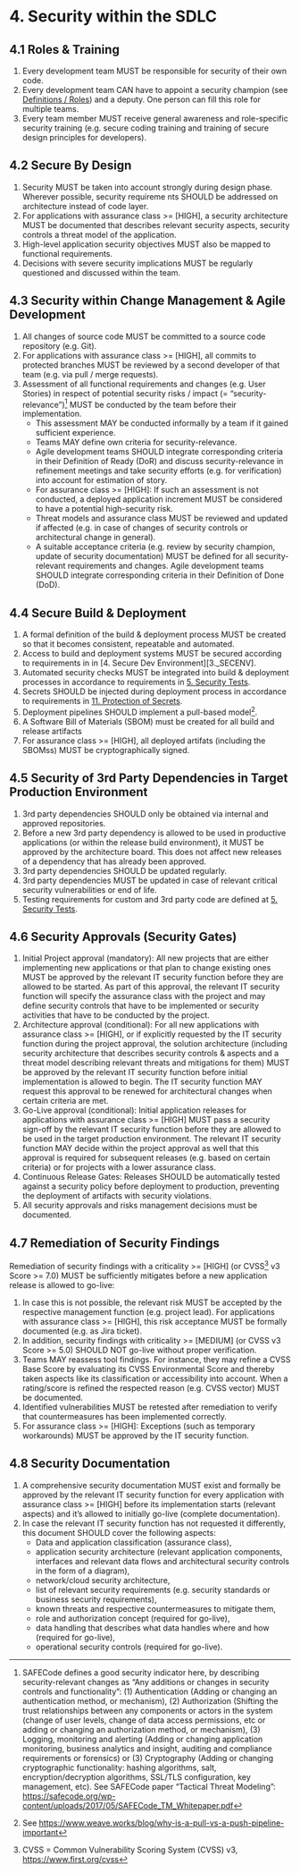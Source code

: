 # 4. Security within the SDLC

## 4.1 Roles & Training
1. Every development team MUST be responsible for security of their own code.
2. Every development team CAN have to appoint a security champion (see [Definitions / Roles][A_ROLES]) and a deputy. One person can fill this role for multiple teams.
3. Every team member MUST receive general awareness and role-specific security training (e.g. secure coding training and training of secure design principles for developers).

## 4.2 Secure By Design
1. Security MUST be taken into account strongly during design phase. Wherever possible, security requireme nts SHOULD be addressed on architecture instead of code layer.
2. For applications with assurance class >= [HIGH], a security architecture MUST be documented that describes relevant security aspects, security controls a threat model of the application. 
3. High-level application security objectives MUST also be mapped to functional requirements. 
4. Decisions with severe security implications MUST be regularly questioned and discussed within the team.

## 4.3 Security within Change Management & Agile Development
1. All changes of source code MUST be committed to a source code repository (e.g. Git).
2. For applications with assurance class >= [HIGH], all commits to protected branches MUST be reviewed by a second developer of that team (e.g. via pull / merge requests).
3. Assessment of all functional requirements and changes (e.g. User Stories) in respect of potential security risks / impact (= “security-relevance”)[^1] MUST be conducted by the team before their implementation.
   - This assessment MAY be conducted informally by a team if it gained sufficient experience.
   - Teams MAY define own criteria for security-relevance.
   - Agile development teams SHOULD integrate corresponding criteria in their Definition of Ready (DoR) and discuss security-relevance in refinement meetings and take security efforts (e.g. for verification) into account for estimation of story.
   - For assurance class >= [HIGH]: If such an assessment is not conducted, a deployed application increment MUST be considered to have a potential high-security risk.
   - Threat models and assurance class MUST be reviewed and updated if affected (e.g. in case of changes of security controls or architectural change in general).
   - A suitable acceptance criteria (e.g. review by security champion, update of security documentation) MUST be defined for all security-relevant requirements and changes. Agile development teams SHOULD integrate corresponding criteria in their Definition of Done (DoD).

## 4.4 Secure Build & Deployment
1. A formal definition of the build & deployment process MUST be created so that it becomes consistent, repeatable and automated.
2. Access to build and deployment systems MUST be secured according to requirements in in [4. Secure Dev Environment][3._SECENV].
3. Automated security checks MUST be integrated into build & deployment processes in accordance to requirements in [5. Security Tests][A_SECTESTS].
4. Secrets SHOULD be injected during deployment process in accordance to requirements in [11. Protection of Secrets][B_SECRETS].
5. Deployment pipelines SHOULD implement a pull-based model[^3].
6. A Software Bill of Materials (SBOM) must be created for all build and release artifacts
7. For assurance class >= [HIGH], all deployed artifats (including the SBOMss) MUST be cryptographically signed.

## 4.5 Security of 3rd Party Dependencies in Target Production Environment
1. 3rd party dependencies SHOULD only be obtained via internal and approved repositories.
2. Before a new 3rd party dependency is allowed to be used in productive applications (or within the release build environment), it MUST be approved by the architecture board. This does not affect new releases of a dependency that has already been approved.
3. 3rd party dependencies SHOULD be updated regularly.
4. 3rd party dependencies MUST be updated in case of relevant critical security vulnerabilities or end of life.
5. Testing requirements for custom and 3rd party code are defined at [5. Security Tests][A_SECTESTS].

## 4.6 Security Approvals (Security Gates)
1. Initial Project approval (mandatory): All new projects that are either implementing new applications or that plan to change existing ones MUST be approved by the relevant IT security function before they are allowed to be started. As part of this approval, the relevant IT security function will specify the assurance class with the project and may define security controls that have to be implemented or security activities that have to be conducted by the project.
2. Architecture approval (conditional): For all new applications with assurance class >= [HIGH], or if explicitly requested by the IT security function during the project approval, the solution architecture (including security architecture that describes security controls & aspects and a threat model describing relevant threats and mitigations for them) MUST be approved by the relevant IT security function before initial implementation is allowed to begin. The IT security function MAY request this approval to be renewed for architectural changes when certain criteria are met.
3. Go-Live approval (conditional): Initial application releases for applications with assurance class >= [HIGH] MUST pass a security sign-off by the relevant IT security function before they are allowed to be used in the target production environment. The relevant IT security function MAY decide within the project approval as well that this approval is required for subsequent releases (e.g. based on certain criteria) or for projects with a lower assurance class.
4. Continuous Release Gates: Releases SHOULD be automatically tested against a security policy before deployment to production, preventing the deployment of artifacts with security violations.
5. All security approvals and risks management decisions must be documented.

## 4.7 Remediation of Security Findings
Remediation of security findings with a criticality >= [HIGH] (or CVSS[^2] v3 Score >= 7.0) MUST be sufficiently mitigates before a new application release is allowed to go-live:

1. In case this is not possible, the relevant risk MUST be accepted by the respective management function (e.g. project lead). For applications with assurance class >= [HIGH], this risk acceptance MUST be formally documented (e.g. as Jira ticket).
2. In addition, security findings with criticality >= [MEDIUM] (or CVSS v3 Score >= 5.0) SHOULD NOT go-live without proper verification.
3. Teams MAY reassess tool findings. For instance, they may refine a CVSS Base Score by evaluating its CVSS Environmental Score and thereby taken aspects like its classification or accessibility into account. When a rating/score is refined the respected reason (e.g. CVSS vector) MUST be documented.
4. Identified vulnerabilities MUST be retested after remediation to verify that countermeasures has been implemented correctly.
5. For assurance class >= [HIGH]: Exceptions (such as temporary workarounds) MUST be approved by the IT security function.

## 4.8 Security Documentation

1. A comprehensive security documentation MUST exist and formally be approved by the relevant IT security function for every application with assurance class >= [HIGH] before its implementation starts (relevant aspects) and it’s allowed to initially go-live (complete documentation).
2. In case the relevant IT security function has not requested it differently, this document SHOULD cover the following aspects:
   - Data and application classification (assurance class),
   - application security architecture (relevant application components, interfaces and relevant data flows and architectural security controls in the form of a diagram),
   - network/cloud security architecture,
   - list of relevant security requirements (e.g. security standards or business  security requirements),
   - known threats and respective countermeasures to mitigate them,
   - role and authorization concept (required for go-live),
   - data handling that describes what data handles where and how (required for go-live),
   - operational security controls (required for go-live).

[^1]: SAFECode defines a good security indicator here, by describing security-relevant changes as “Any additions or changes in security controls and functionality”: (1) Authentication (Adding or changing an authentication method, or mechanism), (2) Authorization (Shifting the trust relationships between any components or actors in the system (change of user levels, change of data access permissions, etc or adding or changing an authorization method, or mechanism), (3) Logging, monitoring and alerting (Adding or changing application monitoring, business analytics and insight, auditing and compliance requirements or forensics) or (3) Cryptography (Adding or changing cryptographic functionality: hashing algorithms, salt, encryption/decryption algorithms, SSL/TLS configuration, key management, etc). See SAFECode paper “Tactical Threat Modeling”: https://safecode.org/wp-content/uploads/2017/05/SAFECode_TM_Whitepaper.pdf

[^2]: CVSS = Common Vulnerability Scoring System (CVSS) v3, https://www.first.org/cvss

[^3]: See https://www.weave.works/blog/why-is-a-pull-vs-a-push-pipeline-important

[B_SECRETS]: ../B_Implementation_Requirements/11_Secrets.md
[A_SECENV]: ../A_SSDLC_Requirements/03_Secure-Dev-Environment.md
[A_SECTESTS]: ../A_SSDLC_Requirements/05_Security-Tests.md
[A_ROLES]: ../Definitions.md#roles

